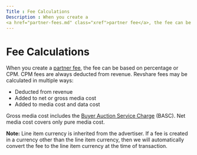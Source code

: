 ```yaml
---
Title : Fee Calculations
Description : When you create a
<a href="partner-fees.md" class="xref">partner fee</a>, the fee can be
---
```



# Fee Calculations



When you create a
<a href="partner-fees.md" class="xref">partner fee</a>, the fee can be
based on percentage or CPM. CPM fees are always deducted from revenue.
Revshare fees may be calculated in multiple ways:

- Deducted from revenue
- Added to net or gross media cost
- Added to media cost and data cost

Gross media cost includes the
<a href="buyer-auction-service-charge-mechanics.md" class="xref">Buyer
Auction Service Charge</a> (BASC). Net media cost covers only pure media
cost.



<b>Note:</b> Line item currency is inherited
from the advertiser. If a fee is created in a currency other than the
line item currency, then we will automatically convert the fee to the
line item currency at the time of transaction.






